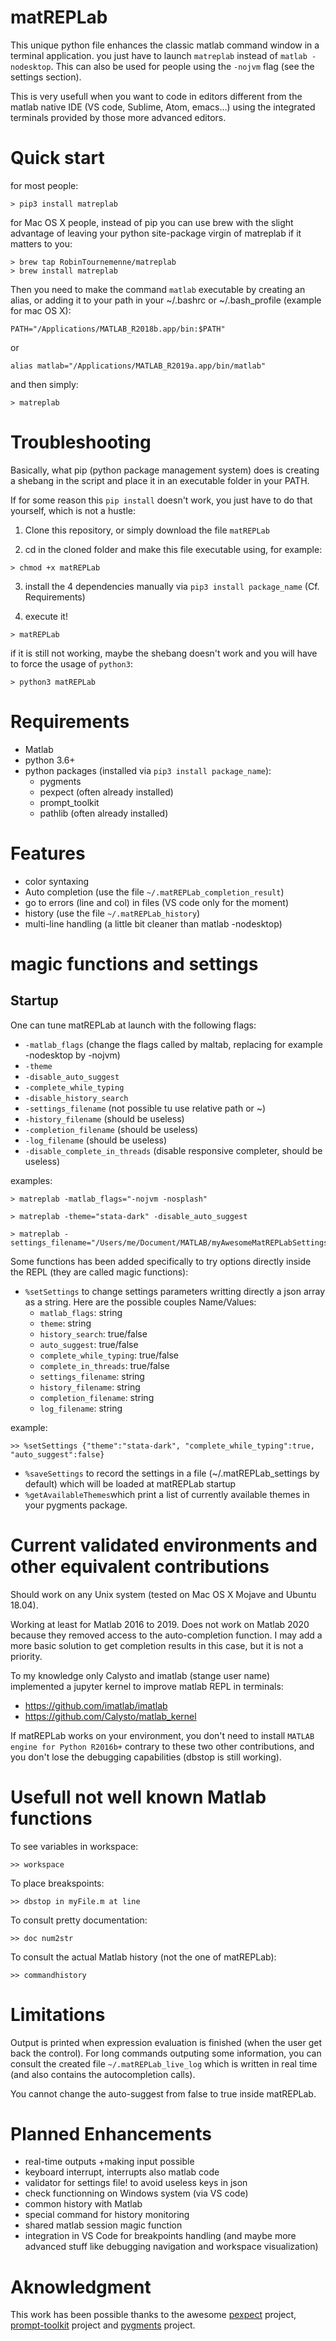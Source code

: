 matREPLab
=========

This unique python file enhances the classic matlab command window in a terminal application. you just have to launch ```matreplab``` instead of ```matlab -nodesktop```. This can also be used for people using the ```-nojvm``` flag (see the settings section).

This is very usefull when you want to code in editors different from the matlab native IDE (VS code, Sublime, Atom, emacs...) using the integrated terminals provided by those more advanced editors.

Quick start
===========

for most people:

```shell
> pip3 install matreplab
```

for Mac OS X people, instead of pip you can use brew with the slight advantage of leaving your python site-package virgin of matreplab if it matters to you:

```shell
> brew tap RobinTournemenne/matreplab  
> brew install matreplab
```

Then you need to make the command ```matlab``` executable by creating an alias, or adding it to your path in your ~/.bashrc or ~/.bash_profile (example for mac OS X):

```
PATH="/Applications/MATLAB_R2018b.app/bin:$PATH"
```
or

```
alias matlab="/Applications/MATLAB_R2019a.app/bin/matlab"
```

and then simply:

```shell
> matreplab
```

Troubleshooting
===============

Basically, what pip (python package management system) does is creating a shebang in the script and place it in an executable folder in your PATH. 

If for some reason this ```pip install``` doesn't work, you just have to do that yourself, which is not a hustle: 

1. Clone this repository, or simply download the file ```matREPLab```

2. cd in the cloned folder and make this file executable using, for example:

```shell
> chmod +x matREPLab
```

3. install the 4 dependencies manually via ```pip3 install package_name``` (Cf. Requirements)

4. execute it!

```shell
> matREPLab
```

if it is still not working, maybe the shebang doesn't work and you will have to force the usage of ```python3```:

```shell
> python3 matREPLab
```

Requirements
============
- Matlab
- python 3.6+
- python packages (installed via ```pip3 install package_name```):
  - pygments
  - pexpect (often already installed)
  - prompt_toolkit
  - pathlib (often already installed)

Features
========
- color syntaxing
- Auto completion (use the file ```~/.matREPLab_completion_result```)
- go to errors (line and col) in files (VS code only for the moment)
- history (use the file ```~/.matREPLab_history```)
- multi-line handling (a little bit cleaner than matlab -nodesktop)

magic functions and settings
============================
Startup
-------
One can tune matREPLab at launch with the following flags:
- ```-matlab_flags``` (change the flags called by maltab, replacing for example -nodesktop by -nojvm)
- ```-theme```
- ```-disable_auto_suggest```
- ```-complete_while_typing```
- ```-disable_history_search```
- ```-settings_filename``` (not possible tu use relative path or ~)
- ```-history_filename``` (should be useless)
- ```-completion_filename``` (should be useless)
- ```-log_filename``` (should be useless)
- ```-disable_complete_in_threads``` (disable responsive completer, should be useless)

examples:
```shell
> matreplab -matlab_flags="-nojvm -nosplash"
```

```shell
> matreplab -theme="stata-dark" -disable_auto_suggest
```

```shell
> matreplab -settings_filename="/Users/me/Document/MATLAB/myAwesomeMatREPLabSettings.json"
```

Some functions has been added specifically to try options directly inside the REPL (they are called magic functions):

- ```%setSettings``` to change settings parameters writting directly a json array as a string. Here are the possible couples Name/Values:
  - ```matlab_flags```: string
  - ```theme```: string
  - ```history_search```: true/false
  - ```auto_suggest```: true/false
  - ```complete_while_typing```: true/false
  - ```complete_in_threads```: true/false
  - ```settings_filename```: string
  - ```history_filename```: string
  - ```completion_filename```: string
  - ```log_filename```: string

example: 
```shell
>> %setSettings {"theme":"stata-dark", "complete_while_typing":true, "auto_suggest":false}
```

- ```%saveSettings``` to record the settings in a file (~/.matREPLab_settings by default) which will be loaded at matREPLab startup
- ```%getAvailableThemes```which print a list of currently available themes in your pygments package.

Current validated environments and other equivalent contributions
=================================================================

Should work on any Unix system (tested on Mac OS X Mojave and Ubuntu 18.04).

Working at least for Matlab 2016 to 2019. Does not work on Matlab 2020 because they removed access to the auto-completion function. I may add a more basic solution to get completion results in this case, but it is not a priority.

To my knowledge only Calysto and imatlab (stange user name) implemented a jupyter kernel to improve matlab REPL in terminals:
- https://github.com/imatlab/imatlab
- https://github.com/Calysto/matlab_kernel

If matREPLab works on your environment, you don't need to install ```MATLAB engine for Python R2016b+``` contrary to these two other contributions, and you don't lose the debugging capabilities (dbstop is still working). 

Usefull not well known Matlab functions
=======================================

To see variables in workspace:
```
>> workspace
```

To place breakspoints:
```
>> dbstop in myFile.m at line
```

To consult pretty documentation:
```
>> doc num2str
```

To consult the actual Matlab history (not the one of matREPLab):
```
>> commandhistory
```

Limitations
===========

Output is printed when expression evaluation is finished (when the user get back the control). For long commands outputing some information, you can consult the created file ```~/.matREPLab_live_log``` which is written in real time (and also contains the autocompletion calls).

You cannot change the auto-suggest from false to true inside matREPLab.

Planned Enhancements
====================

- real-time outputs +making input possible
- keyboard interrupt, interrupts also matlab code
- validator for settings file! to avoid useless keys in json
- check functionning on Windows system (via VS code)
- common history with Matlab 
- special command for history monitoring
- shared matlab session magic function
- integration in VS Code for breakpoints handling (and maybe more advanced stuff like debugging navigation and workspace visualization)

Aknowledgment
=============

This work has been possible thanks to the awesome [pexpect](https://github.com/pexpect/pexpect) project, [prompt-toolkit](https://github.com/prompt-toolkit/python-prompt-toolkit) project and [pygments](https://github.com/pygments/pygments) project.
